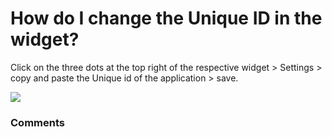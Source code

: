 # How do I change the Unique ID in the widget?

<p class="no-margin">Click on the three dots at the top right of the respective widget &gt; Settings &gt; copy and paste the Unique id of the application &gt; save.</p>
<p class="no-margin"></p>
<div class="intercom-container"><img src="https://teams-pro.intercom-attachments-1.com/i/o/664845612/f31cf8a7a26dc9555e97dd25/how_do_i_change_the_unique_id_in_the_widget.png"></div>

### Comments

<Commentaire />